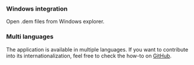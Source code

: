 ### Windows integration

Open .dem files from Windows explorer.

### Multi languages

The application is available in multiple languages. If you want to contribute into its internationalization, feel free to check the how-to on [GitHub](https://github.com/akiver/cs-demo-manager#translation).
